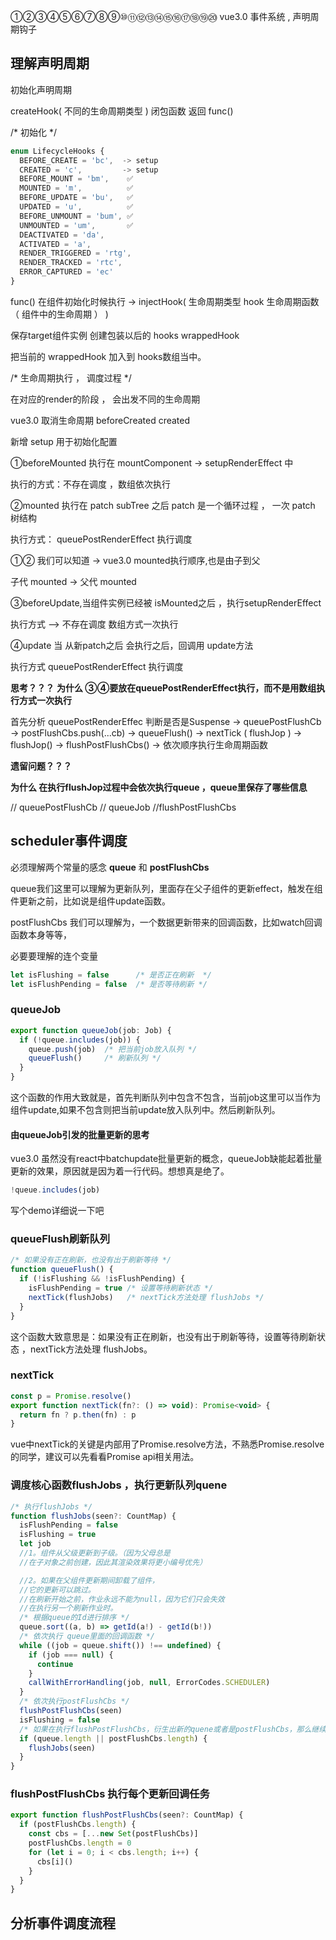 ①②③④⑤⑥⑦⑧⑨⑩⑪⑫⑬⑭⑮⑯⑰⑱⑲⑳
vue3.0 事件系统 , 声明周期钩子

## 理解声明周期

初始化声明周期

createHook( 不同的生命周期类型 ) 闭包函数 返回 
func()

/* 初始化 */
````ts
enum LifecycleHooks {
  BEFORE_CREATE = 'bc',  -> setup
  CREATED = 'c',         -> setup
  BEFORE_MOUNT = 'bm',    ✅
  MOUNTED = 'm',          ✅
  BEFORE_UPDATE = 'bu',   ✅
  UPDATED = 'u',          ✅
  BEFORE_UNMOUNT = 'bum', ✅
  UNMOUNTED = 'um',       ✅
  DEACTIVATED = 'da',
  ACTIVATED = 'a',
  RENDER_TRIGGERED = 'rtg',
  RENDER_TRACKED = 'rtc',
  ERROR_CAPTURED = 'ec'
}
````
func() 在组件初始化时候执行 -> injectHook(
    生命周期类型
    hook 生命周期函数（ 组件中的生命周期 ）
)

保存target组件实例 创建包装以后的 hooks wrappedHook

把当前的 wrappedHook 加入到 hooks数组当中。


/* 生命周期执行 ， 调度过程 */

在对应的render的阶段 ， 会出发不同的生命周期

vue3.0 取消生命周期 beforeCreated created 

新增 setup 用于初始化配置 

①beforeMounted 执行在  mountComponent  -> setupRenderEffect 中

执行的方式：不存在调度 ，数组依次执行

②mounted 执行在 patch subTree 之后 
patch 是一个循环过程 ， 一次 patch 树结构

执行方式： queuePostRenderEffect  执行调度

①② 我们可以知道 -> vue3.0 mounted执行顺序,也是由子到父 

子代 mounted -> 父代 mounted

③beforeUpdate,当组件实例已经被 isMounted之后 ，执行setupRenderEffect

执行方式 —> 不存在调度 数组方式一次执行


④update 当 从新patch之后 会执行之后，回调用  update方法

执行方式 queuePostRenderEffect  执行调度

**思考？？？**
**为什么 ③④要放在queuePostRenderEffect执行，而不是用数组执行方式一次执行** 


 
首先分析 queuePostRenderEffec 判断是否是Suspense ->
queuePostFlushCb
-> postFlushCbs.push(...cb)
-> queueFlush()
-> nextTick ( flushJop )
-> flushJop()
-> flushPostFlushCbs()
-> 依次顺序执行生命周期函数

**遗留问题？？？**

**为什么 在执行flushJop过程中会依次执行queue ，queue里保存了哪些信息**


// queuePostFlushCb 
// queueJob
//flushPostFlushCbs

## scheduler事件调度

必须理解两个常量的感念 **queue** 和 **postFlushCbs**

queue我们这里可以理解为更新队列，里面存在父子组件的更新effect，触发在组件更新之前，比如说是组件update函数。

postFlushCbs 我们可以理解为，一个数据更新带来的回调函数，比如watch回调函数本身等等，

必要要理解的连个变量

````js
let isFlushing = false      /* 是否正在刷新  */
let isFlushPending = false  /* 是否等待刷新 */
````

### queueJob

````js
export function queueJob(job: Job) {
  if (!queue.includes(job)) {
    queue.push(job)  /* 把当前job放入队列 */ 
    queueFlush()     /* 刷新队列 */
  }
}
````
这个函数的作用大致就是，首先判断队列中包含不包含，当前job这里可以当作为组件update,如果不包含则把当前update放入队列中。然后刷新队列。

#### 由queueJob引发的批量更新的思考

vue3.0 虽然没有react中batchupdate批量更新的概念，queueJob缺能起着批量更新的效果，原因就是因为着一行代码。想想真是绝了。

````js
!queue.includes(job)
````

写个demo详细说一下吧


### queueFlush刷新队列

````js
/* 如果没有正在刷新，也没有出于刷新等待 */
function queueFlush() {
  if (!isFlushing && !isFlushPending) {
    isFlushPending = true /* 设置等待刷新状态 */
    nextTick(flushJobs)   /* nextTick方法处理 flushJobs */
  }
}
````
这个函数大致意思是：如果没有正在刷新，也没有出于刷新等待，设置等待刷新状态 ，nextTick方法处理 flushJobs。

### nextTick

````js
const p = Promise.resolve()
export function nextTick(fn?: () => void): Promise<void> {
  return fn ? p.then(fn) : p
}
````
vue中nextTick的关键是内部用了Promise.resolve方法，不熟悉Promise.resolve的同学，建议可以先看看Promise api相关用法。

### 调度核心函数flushJobs ，执行更新队列quene

````js
/* 执行flushJobs */
function flushJobs(seen?: CountMap) {
  isFlushPending = false
  isFlushing = true
  let job
  //1。组件从父级更新到子级。（因为父母总是
  //在子对象之前创建，因此其渲染效果将更小编号优先）

  //2。如果在父组件更新期间卸载了组件，
  //它的更新可以跳过。
  //在刷新开始之前，作业永远不能为null，因为它们只会失效
  //在执行另一个刷新作业时。
  /* 根据queue的Id进行排序 */
  queue.sort((a, b) => getId(a!) - getId(b!))
  /* 依次执行 queue里面的回调函数 */
  while ((job = queue.shift()) !== undefined) {
    if (job === null) {
      continue
    }
    callWithErrorHandling(job, null, ErrorCodes.SCHEDULER)
  }
  /* 依次执行postFlushCbs */
  flushPostFlushCbs(seen)
  isFlushing = false
  /* 如果在执行flushPostFlushCbs，衍生出新的quene或者是postFlushCbs，那么继续刷新作业*/
  if (queue.length || postFlushCbs.length) {
    flushJobs(seen)
  }
}
````

### flushPostFlushCbs 执行每个更新回调任务

````js
export function flushPostFlushCbs(seen?: CountMap) {
  if (postFlushCbs.length) {
    const cbs = [...new Set(postFlushCbs)]
    postFlushCbs.length = 0
    for (let i = 0; i < cbs.length; i++) {
      cbs[i]()
    }
  }
}
````

## 分析事件调度流程


